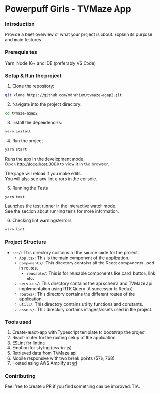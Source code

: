 # Powerpuff Girls - TVMaze App
### Introduction
Provide a brief overview of what your project is about. Explain its purpose and main features.

### Prerequisites
Yarn, Node 16+ and IDE (preferably VS Code)

### Setup & Run the project

1. Clone the repository:
```sh 
git clone https://github.com/mdrahiem/tvmaze-agap2.git
```

2. Navigate into the project directory:
```sh
cd tvmaze-agap2
```

3. Install the dependencies:
```sh
yarn install
```

4. Run the project
```sh
yarn start
```
Runs the app in the development mode.\
Open [http://localhost:3000](http://localhost:3000) to view it in the browser.

The page will reload if you make edits.\
You will also see any lint errors in the console.

5. Running the Tests
```sh
yarn test
```
Launches the test runner in the interactive watch mode.\
See the section about [running tests](https://facebook.github.io/create-react-app/docs/running-tests) for more information.

6. Checking lint warnings/errors
```sh
yarn lint
```


### Project Structure

- `src/`: This directory contains all the source code for the project.
  - `App.tsx`: This is the main component of the application.
  - `components/`: This directory contains all the React components used in routes.
    - `reusable/`: This is for reusable components like card, button, link etc.
  - `services/`: This directory contains the api schema and TVMaze api implementation using RTK Query (A successor to Redux)
  - `routes/`: This directory contains the different routes of the application.
  - `utils/`: This directory contains utility functions and constants.
  - `assets/`: This directory contains images/assets used in the project.


### Tools used
1. Create-react-app with Typescript template to bootstrap the project.
2. React-router for the routing setup of the application.
3. ESLint for linting
4. Emotion for styling (css-in-js)
5. Retrieved data from TVMaze api
6. Mobile responsive with two break points (576, 768)
7. Hosted using AWS Amplify at [url]("https://main.d21dv8g242zxzk.amplifyapp.com/")



### Contributing
Feel free to create a PR if you find something can be improved. TIA.
